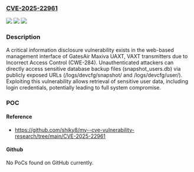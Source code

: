 ### [CVE-2025-22961](https://cve.mitre.org/cgi-bin/cvename.cgi?name=CVE-2025-22961)
![](https://img.shields.io/static/v1?label=Product&message=n%2Fa&color=blue)
![](https://img.shields.io/static/v1?label=Version&message=n%2Fa&color=blue)
![](https://img.shields.io/static/v1?label=Vulnerability&message=n%2Fa&color=brighgreen)

### Description

A critical information disclosure vulnerability exists in the web-based management interface of GatesAir Maxiva UAXT, VAXT transmitters due to Incorrect Access Control (CWE-284). Unauthenticated attackers can directly access sensitive database backup files (snapshot_users.db) via publicly exposed URLs (/logs/devcfg/snapshot/ and /logs/devcfg/user/). Exploiting this vulnerability allows retrieval of sensitive user data, including login credentials, potentially leading to full system compromise.

### POC

#### Reference
- https://github.com/shiky8/my--cve-vulnerability-research/tree/main/CVE-2025-22961

#### Github
No PoCs found on GitHub currently.

